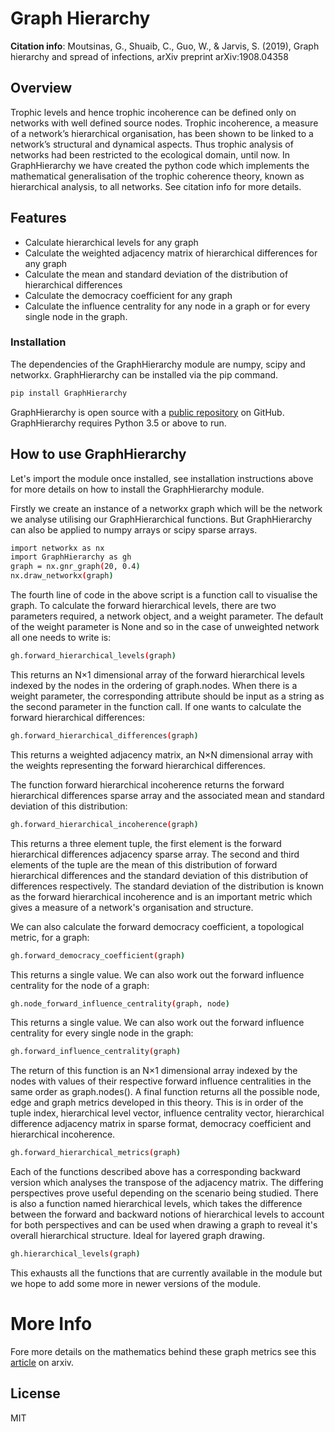 # Graph Hierarchy

**Citation info**:  Moutsinas, G., Shuaib, C., Guo, W., & Jarvis, S. (2019), Graph hierarchy and spread of infections, arXiv preprint arXiv:1908.04358

## Overview
Trophic levels and hence trophic incoherence can be defined only on networks with well defined source nodes. Trophic incoherence, a measure of a network’s hierarchical organisation, has been shown to be linked to a network’s structural and dynamical aspects. Thus trophic analysis of networks had been restricted to the ecological domain, until now. In GraphHierarchy we have created the python code which implements the mathematical generalisation of the trophic coherence theory, known as hierarchical analysis, to all networks. See citation info for more details. 

## Features
  - Calculate hierarchical levels for any graph
  - Calculate the weighted adjacency matrix of hierarchical differences for any graph
  - Calculate the mean and standard deviation of the distribution of hierarchical differences 
  - Calculate the democracy coefficient for any graph
  - Calculate the influence centrality for any node in a graph or for every single node in the graph.


### Installation

The dependencies of the GraphHierarchy module are numpy, scipy and networkx. GraphHierarchy can be installed via the pip command.

```sh
pip install GraphHierarchy
```
GraphHierarchy is open source with a [public repository] on GitHub. GraphHierarchy requires Python 3.5 or above to run. 

## How to use GraphHierarchy

Let's import the module once installed, see installation instructions above for more details on how to install the GraphHierarchy module.

Firstly we create an instance of a networkx graph which will be the network we analyse utilising our GraphHierarchical functions. But GraphHierarchy can also be applied to numpy arrays or scipy sparse arrays. 

```sh
import networkx as nx
import GraphHierarchy as gh
graph = nx.gnr_graph(20, 0.4)
nx.draw_networkx(graph)
```
The fourth line of code in the above script is a function call to visualise the graph. To calculate the forward hierarchical levels, there are two parameters required, a network object, and a weight parameter. The default of the weight parameter is None and so in the case of unweighted network all one needs to write is:

```sh
gh.forward_hierarchical_levels(graph)
```
This returns an N$\times$1 dimensional array of the forward hierarchical levels indexed by the nodes in the ordering of graph.nodes. When there is a weight parameter, the corresponding attribute should be input as a string as the second parameter in the function call. If one wants to calculate the forward hierarchical differences:

```sh
gh.forward_hierarchical_differences(graph)
```

This returns a weighted adjacency matrix, an N$\times$N dimensional array with the weights representing the forward hierarchical differences. 

The function forward hierarchical incoherence returns the forward hierarchical differences sparse array and the associated mean and standard deviation of this distribution:

```sh
gh.forward_hierarchical_incoherence(graph)
```

This returns a three element tuple, the first element is the forward hierarchical differences adjacency sparse array. The second and third elements of the tuple are the mean of this distribution of forward hierarchical differences and the standard deviation of this distribution of differences respectively. The standard deviation of the distribution is known as the forward hierarchical incoherence and is an important metric which gives a measure of a network's organisation and structure. 

We can also calculate the forward democracy coefficient, a topological metric, for a graph:

```sh
gh.forward_democracy_coefficient(graph)
```

This returns a single value. We can also work out the forward influence centrality for the node of a graph:

```sh
gh.node_forward_influence_centrality(graph, node)
```
This returns a single value. We can also work out the forward influence centrality for every single node in the graph:

```sh
gh.forward_influence_centrality(graph)
```

The return of this function is an N$\times$1 dimensional array indexed by the nodes with values of their respective forward influence centralities in the same order as graph.nodes(). A final function returns all the possible node, edge and graph metrics developed in this theory. This is in order of the tuple index, hierarchical level vector, influence centrality vector, hierarchical difference adjacency matrix in sparse format, democracy coefficient and hierarchical incoherence.

```sh
gh.forward_hierarchical_metrics(graph)
```

Each of the functions described above has a corresponding backward version which analyses the transpose of the adjacency matrix. The differing perspectives prove useful depending on the scenario being studied.  There is also a function named hierarchical levels, which takes the difference between the forward and backward notions of hierarchical levels to account for both perspectives and can be used when drawing a graph to reveal it's overall hierarchical structure. Ideal for layered graph drawing. 

```sh
gh.hierarchical_levels(graph)
```

This exhausts all the functions that are currently available in the module but we hope to add some more in newer versions of the module. 


# More Info
Fore more details on the mathematics behind these graph metrics see this [article] on arxiv. 

License
----

MIT

[article]: <https://arxiv.org/abs/1908.04358>
[public repository]: <https://github.com/shuaib7860/GraphHierarchy>

